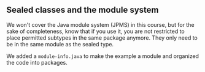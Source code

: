 ## Sealed classes and the module system

We won't cover the Java module system (JPMS) in this course, but for the sake of completeness, know
that if you use it, you are not restricted to place permitted subtypes in the same package anymore.
They only need to be in the same module as the sealed type.

We added a `module-info.java` to make the example a module and organized the code into packages. 
